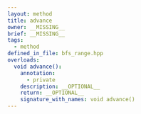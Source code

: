```yaml
---
layout: method
title: advance
owner: __MISSING__
brief: __MISSING__
tags:
  - method
defined_in_file: bfs_range.hpp
overloads:
  void advance():
    annotation:
      - private
    description: __OPTIONAL__
    return: __OPTIONAL__
    signature_with_names: void advance()
---
```

